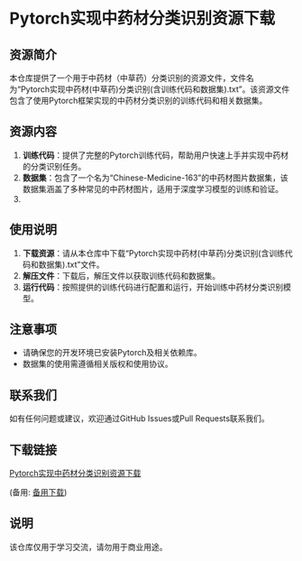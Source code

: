 # Pytorch实现中药材分类识别资源下载

## 资源简介

本仓库提供了一个用于中药材（中草药）分类识别的资源文件，文件名为“Pytorch实现中药材(中草药)分类识别(含训练代码和数据集).txt”。该资源文件包含了使用Pytorch框架实现的中药材分类识别的训练代码和相关数据集。

## 资源内容

1. **训练代码**：提供了完整的Pytorch训练代码，帮助用户快速上手并实现中药材的分类识别任务。
2. **数据集**：包含了一个名为“Chinese-Medicine-163”的中药材图片数据集，该数据集涵盖了多种常见的中药材图片，适用于深度学习模型的训练和验证。
3. 
## 使用说明

1. **下载资源**：请从本仓库中下载“Pytorch实现中药材(中草药)分类识别(含训练代码和数据集).txt”文件。
2. **解压文件**：下载后，解压文件以获取训练代码和数据集。
3. **运行代码**：按照提供的训练代码进行配置和运行，开始训练中药材分类识别模型。

## 注意事项

- 请确保您的开发环境已安装Pytorch及相关依赖库。
- 数据集的使用需遵循相关版权和使用协议。

## 联系我们

如有任何问题或建议，欢迎通过GitHub Issues或Pull Requests联系我们。

## 下载链接
[Pytorch实现中药材分类识别资源下载](https://pan.quark.cn/s/b7f383cc45e9) 

(备用: [备用下载](https://pan.baidu.com/s/1gL2P6tz8xsXk6ITNehyAog?pwd=5sr4))

## 说明

该仓库仅用于学习交流，请勿用于商业用途。
